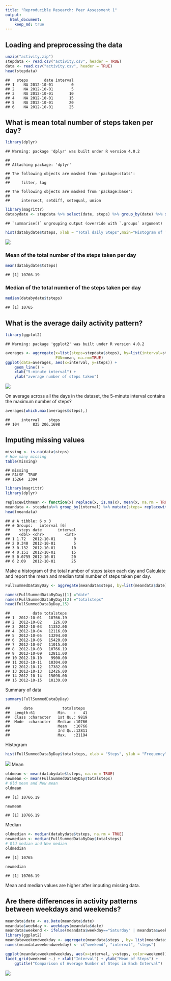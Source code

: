 ```yaml
---
title: "Reproducible Research: Peer Assessment 1"
output: 
  html_document:
    keep_md: true
---
```



## Loading and preprocessing the data


```r
unzip("activity.zip")
stepdata <- read.csv("activity.csv", header = TRUE)
data <- read.csv("activity.csv", header = TRUE)
head(stepdata)
```

```
##   steps       date interval
## 1    NA 2012-10-01        0
## 2    NA 2012-10-01        5
## 3    NA 2012-10-01       10
## 4    NA 2012-10-01       15
## 5    NA 2012-10-01       20
## 6    NA 2012-10-01       25
```

## What is mean total number of steps taken per day?


```r
library(dplyr)
```

```
## Warning: package 'dplyr' was built under R version 4.0.2
```

```
## 
## Attaching package: 'dplyr'
```

```
## The following objects are masked from 'package:stats':
## 
##     filter, lag
```

```
## The following objects are masked from 'package:base':
## 
##     intersect, setdiff, setequal, union
```

```r
library(magrittr)
databydate <- stepdata %>% select(date, steps) %>% group_by(date) %>% summarize(tsteps= sum(steps)) %>%na.omit()
```

```
## `summarise()` ungrouping output (override with `.groups` argument)
```

```r
hist(databydate$tsteps, xlab = "Total daily Steps",main="Histogram of Total Steps by day", breaks = 20)
```

![](PA1_template_files/figure-html/unnamed-chunk-2-1.png)<!-- -->

### Mean of the total number of the steps taken per day

```r
mean(databydate$tsteps)
```

```
## [1] 10766.19
```
### Median of the total number of the steps taken per day

```r
median(databydate$tsteps)
```

```
## [1] 10765
```

## What is the average daily activity pattern?

```r
library(ggplot2)
```

```
## Warning: package 'ggplot2' was built under R version 4.0.2
```

```r
averages <- aggregate(x=list(steps=stepdata$steps), by=list(interval=stepdata$interval),
                      FUN=mean, na.rm=TRUE)
ggplot(data=averages, aes(x=interval, y=steps)) +
    geom_line() +
    xlab("5-minute interval") +
    ylab("average number of steps taken")
```

![](PA1_template_files/figure-html/unnamed-chunk-5-1.png)<!-- -->

On average across all the days in the dataset, the 5-minute interval contains
the maximum number of steps?

```r
averages[which.max(averages$steps),]
```

```
##     interval    steps
## 104      835 206.1698
```


## Imputing missing values

```r
missing <- is.na(data$steps)
# How many missing
table(missing)
```

```
## missing
## FALSE  TRUE 
## 15264  2304
```

```r
library(magrittr)
library(dplyr)

replacewithmean <- function(x) replace(x, is.na(x), mean(x, na.rm = TRUE))
meandata <- stepdata%>% group_by(interval) %>% mutate(steps= replacewithmean(steps))
head(meandata)
```

```
## # A tibble: 6 x 3
## # Groups:   interval [6]
##    steps date       interval
##    <dbl> <chr>         <int>
## 1 1.72   2012-10-01        0
## 2 0.340  2012-10-01        5
## 3 0.132  2012-10-01       10
## 4 0.151  2012-10-01       15
## 5 0.0755 2012-10-01       20
## 6 2.09   2012-10-01       25
```

Make a histogram of the total number of steps taken each day and Calculate and report the mean and median total number of steps taken per day.

```r
FullSummedDataByDay <- aggregate(meandata$steps, by=list(meandata$date), sum)

names(FullSummedDataByDay)[1] ="date"
names(FullSummedDataByDay)[2] ="totalsteps"
head(FullSummedDataByDay,15)
```

```
##          date totalsteps
## 1  2012-10-01   10766.19
## 2  2012-10-02     126.00
## 3  2012-10-03   11352.00
## 4  2012-10-04   12116.00
## 5  2012-10-05   13294.00
## 6  2012-10-06   15420.00
## 7  2012-10-07   11015.00
## 8  2012-10-08   10766.19
## 9  2012-10-09   12811.00
## 10 2012-10-10    9900.00
## 11 2012-10-11   10304.00
## 12 2012-10-12   17382.00
## 13 2012-10-13   12426.00
## 14 2012-10-14   15098.00
## 15 2012-10-15   10139.00
```
Summary of data

```r
summary(FullSummedDataByDay)
```

```
##      date             totalsteps   
##  Length:61          Min.   :   41  
##  Class :character   1st Qu.: 9819  
##  Mode  :character   Median :10766  
##                     Mean   :10766  
##                     3rd Qu.:12811  
##                     Max.   :21194
```
Histogram

```r
hist(FullSummedDataByDay$totalsteps, xlab = "Steps", ylab = "Frequency", main = "Total Daily Steps", breaks = 20)
```

![](PA1_template_files/figure-html/unnamed-chunk-10-1.png)<!-- -->
Mean

```r
oldmean <- mean(databydate$tsteps, na.rm = TRUE)
newmean <- mean(FullSummedDataByDay$totalsteps)
# Old mean and New mean
oldmean
```

```
## [1] 10766.19
```

```r
newmean
```

```
## [1] 10766.19
```
Median

```r
oldmedian <- median(databydate$tsteps, na.rm = TRUE)
newmedian <- median(FullSummedDataByDay$totalsteps)
# Old median and New median
oldmedian
```

```
## [1] 10765
```

```r
newmedian
```

```
## [1] 10766.19
```

Mean and median values are higher after imputing missing data.

## Are there differences in activity patterns between weekdays and weekends?

```r
meandata$date <- as.Date(meandata$date)
meandata$weekday <- weekdays(meandata$date)
meandata$weekend <- ifelse(meandata$weekday=="Saturday" | meandata$weekday=="Sunday", "Weekend", "Weekday" )
library(ggplot2)
meandataweekendweekday <- aggregate(meandata$steps , by= list(meandata$weekend, meandata$interval), na.omit(mean))
names(meandataweekendweekday) <- c("weekend", "interval", "steps")

ggplot(meandataweekendweekday, aes(x=interval, y=steps, color=weekend)) + geom_line()+
facet_grid(weekend ~.) + xlab("Interval") + ylab("Mean of Steps") +
    ggtitle("Comparison of Average Number of Steps in Each Interval")
```

![](PA1_template_files/figure-html/unnamed-chunk-13-1.png)<!-- -->
